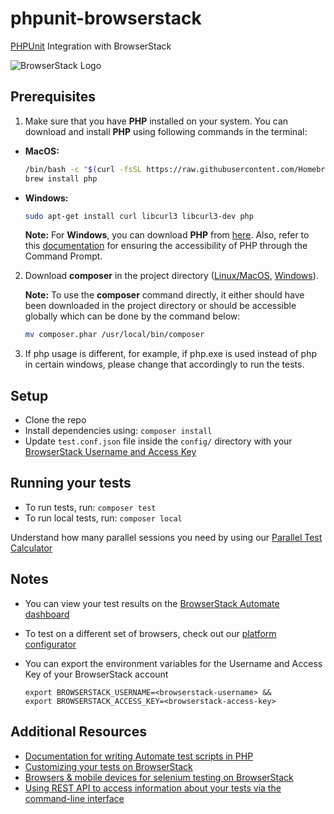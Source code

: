 # phpunit-browserstack

[PHPUnit](https://github.com/sebastianbergmann/phpunit) Integration with BrowserStack

![BrowserStack Logo](https://d98b8t1nnulk5.cloudfront.net/production/images/layout/logo-header.png?1469004780)

## Prerequisites

1. Make sure that you have **PHP** installed on your system. You can download and install **PHP** using following commands in the terminal:

  * **MacOS:**
    ```bash
    /bin/bash -c "$(curl -fsSL https://raw.githubusercontent.com/Homebrew/install/HEAD/install.sh)"
    brew install php
    ```
  * **Windows:** 
    ```bash
    sudo apt-get install curl libcurl3 libcurl3-dev php
    ```
    **Note:** For **Windows**, you can download **PHP** from [here](http://windows.php.net/download/). Also, refer to this [documentation](http://php.net/manual/en/install.windows.php) for ensuring the accessibility of PHP through the Command Prompt.

2. Download **composer** in the project directory ([Linux/MacOS](https://getcomposer.org/download/), [Windows](https://getcomposer.org/doc/00-intro.md#installation-windows)).

    **Note:** To use the **composer** command directly, it either should have been downloaded in the project directory or should be accessible globally which can be done by the command below:
    ```bash
    mv composer.phar /usr/local/bin/composer
    ```

3. If php usage is different, for example, if php.exe is used instead of php in certain windows, please change that accordingly to run the tests.

## Setup
* Clone the repo
* Install dependencies using:  `composer install`
* Update `test.conf.json` file inside the `config/` directory with your [BrowserStack Username and Access Key](https://www.browserstack.com/accounts/settings)

## Running your tests
* To run tests, run: `composer test`
* To run local tests, run: `composer local`

 Understand how many parallel sessions you need by using our [Parallel Test Calculator](https://www.browserstack.com/automate/parallel-calculator?ref=github)

## Notes
* You can view your test results on the [BrowserStack Automate dashboard](https://www.browserstack.com/automate)
* To test on a different set of browsers, check out our [platform configurator](https://www.browserstack.com/automate/php#setting-os-and-browser)
* You can export the environment variables for the Username and Access Key of your BrowserStack account
  
  ```
  export BROWSERSTACK_USERNAME=<browserstack-username> &&
  export BROWSERSTACK_ACCESS_KEY=<browserstack-access-key>
  ```
  
## Additional Resources
* [Documentation for writing Automate test scripts in PHP](https://www.browserstack.com/automate/php)
* [Customizing your tests on BrowserStack](https://www.browserstack.com/automate/capabilities)
* [Browsers & mobile devices for selenium testing on BrowserStack](https://www.browserstack.com/list-of-browsers-and-platforms?product=automate)
* [Using REST API to access information about your tests via the command-line interface](https://www.browserstack.com/automate/rest-api)
